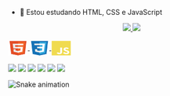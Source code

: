 
- 🌱 Estou estudando HTML, CSS e JavaScript

<div align="center">
  <a href="https://github.com/lutzcosta">
  <img height="180em" src="https://github-readme-stats.vercel.app/api?username=lutzcosta&show_icons=true&theme=aura&include_all_commits=true&count_private=true"/>
  <img height="180em" src="https://github-readme-stats.vercel.app/api/top-langs/?username=lutzcosta&layout=compact&langs_count=7&theme=aura"/>
</div>

<div style="display: inline_block"><br>
  <img align="center" alt="lutzcosta-HTML" height="30" width="40" src="https://raw.githubusercontent.com/devicons/devicon/master/icons/html5/html5-original.svg">
  <img align="center" alt="lutzcosta-CSS" height="30" width="40" src="https://raw.githubusercontent.com/devicons/devicon/master/icons/css3/css3-original.svg">
  <img align="center" alt="lutzcosta-JavaScript" height="30" width="40" src="https://raw.githubusercontent.com/devicons/devicon/master/icons/javascript/javascript-plain.svg">
</div>
  <br>
  
  
  <div> 
  <a href="https://www.youtube.com/channel/UCfFl8ALhoSRbjGH0nZYw9Gg" target="_blank"><img src="https://img.shields.io/badge/YouTube-FF0000?style=for-the-badge&logo=youtube&logoColor=white" target="_blank"></a>
  <a href="https://www.instagram.com/lutzcosta/" target="_blank"><img src="https://img.shields.io/badge/-Instagram-%23E4405F?style=for-the-badge&logo=instagram&logoColor=white" target="_blank"></a>
 	<a href="https://www.twitch.tv/lutzcosta" target="_blank"><img src="https://img.shields.io/badge/Twitch-9146FF?style=for-the-badge&logo=twitch&logoColor=white" target="_blank"></a>
 <a href="https://discord.com/users/349708447870353408" target="_blank"><img src="https://img.shields.io/badge/Discord-7289DA?style=for-the-badge&logo=discord&logoColor=white" target="_blank"></a> 
  <a href ="mailto:luizeduardocosta97@gmail.com"><img src="https://img.shields.io/badge/-Gmail-%23333?style=for-the-badge&logo=gmail&logoColor=white" target="_blank"></a>
  <a href="https://www.linkedin.com/in/luiz-eduardo-costa-572b7014b/" target="_blank"><img src="https://img.shields.io/badge/-LinkedIn-%230077B5?style=for-the-badge&logo=linkedin&logoColor=white" target="_blank"></a> 
 
 ![Snake animation](https://github.com/lutzcosta/lutzcosta/blob/output/github-contribution-grid-snake.svg)
 
</div>
 


